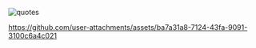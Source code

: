 ![quotes](https://github.com/user-attachments/assets/26729a98-123b-4d62-90f0-4b1aad903353)


https://github.com/user-attachments/assets/ba7a31a8-7124-43fa-9091-3100c6a4c021


